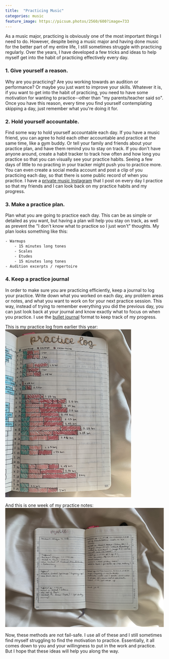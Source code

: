 ```yaml
---
title:  "Practicing Music"
categories: music
feature_image: https://picsum.photos/2560/600?image=733
---
```

As a music major, practicing is obviously one of the most important things I need to do. However, despite being a music major and having done music for the better part of my entire life, I still sometimes struggle with practicing regularly. Over the years, I have developed a few tricks and ideas to help myself get into the habit of practicing effectively every day.

### 1. Give yourself a reason.

Why are you practicing? Are you working towards an audition or performance? Or maybe you just want to improve your skills. Whatever it is, if you want to get into the habit of practicing, you need to have some motivation for wanting to practice--other than "my parents/teacher said so". Once you have this reason, every time you find yourself contemplating skipping a day, just remember what you're doing it for.


### 2. Hold yourself accountable.

Find some way to hold yourself accountable each day. If you have a music friend, you can agree to hold each other accountable and practice at the same time, like a gym buddy. Or tell your family and friends about your practice plan, and have them remind you to stay on track. If you don't have anyone around, create a habit tracker to track how often and how long you practice so that you can visually see your practice habits. Seeing a few days of little to no practing in your tracker might push you to practice more. You can even create a social media account and post a clip of you practicing each day, so that there is some public record of when you practice. I have a [private music Instagram](https://www.instagram.com/annie.music.li) that I post on every day I practice so that my friends and I can look back on my practice habits and my progress.

### 3. Make a practice plan.

Plan what you are going to practice each day. This can be as simple or detailed as you want, but having a plan will help you stay on track, as well as prevent the "I don't know what to practice so I just won't" thoughts. My plan looks something like this:

    - Warmups
        - 15 minutes long tones
        - Scales
        - Etudes
        - 15 minutes long tones
    - Audition excerpts / repertoire

### 4. Keep a practice journal

In order to make sure you are practicing efficiently, keep a journal to log your practice. Write down what you worked on each day, any problem areas or notes, and what you want to work on for your next practice session. This way, instead of trying to remember everything you did the previous day, you can just look back at your journal and know exactly what to focus on when you practice. I use the [bullet journal](https://bulletjournal.com/) format to keep track of my progress.

This is my practice log from earlier this year:
<img src="/assets/practice-log.jpg" width="400" />

And this is one week of my practice notes:
![Music journal](/assets/music-journal.jpg)

Now, these methods are not fail-safe. I use all of these and I still sometimes find myself struggling to find the motivation to practice. Essentially, it all comes down to you and your willingness to put in the work and practice. But I hope that these ideas will help you along the way.
